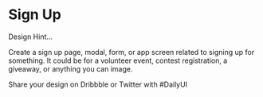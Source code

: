 # Sign Up

Design Hint...

Create a sign up page, modal, form, or app screen related to signing up for something. It could be for a volunteer event, contest registration, a giveaway, or anything you can image.

Share your design on Dribbble or Twitter with #DailyUI